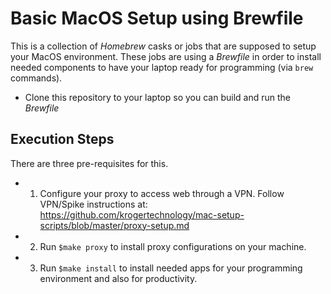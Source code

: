 # Basic MacOS Setup using Brewfile
This is a collection of *_Homebrew_* casks or jobs that are supposed to setup your MacOS environment.
These jobs are using a *_Brewfile_* in order to install needed components to have your laptop ready for programming (via `brew` commands).

* Clone this repository to your laptop so you can build and run the _Brewfile_


## Execution Steps

There are three pre-requisites for this.

* 1. Configure your proxy to access web through a VPN.
  Follow VPN/Spike instructions at: https://github.com/krogertechnology/mac-setup-scripts/blob/master/proxy-setup.md
  
* 2. Run `$make proxy` to install proxy configurations on your machine.

* 3. Run `$make install` to install needed apps for your programming environment and also for productivity.